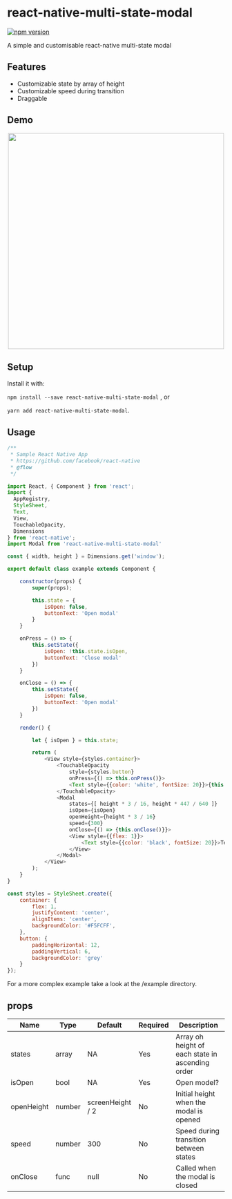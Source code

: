 
# react-native-multi-state-modal
[![npm version](https://badge.fury.io/js/react-native-multi-state-modal.svg)](https://badge.fury.io/js/react-native-multi-state-modal)


A simple and customisable react-native multi-state modal

## Features
- Customizable state by array of height
- Customizable speed during transition
- Draggable 

## Demo

<p align="center">
<img src="https://media.giphy.com/media/3oFzm2uDRXErwdspRm/giphy.gif" height="500" />
</p>

## Setup
Install it with: 

`npm install --save react-native-multi-state-modal` , or 

`yarn add react-native-multi-state-modal`.

## Usage

```javascript
/**
 * Sample React Native App
 * https://github.com/facebook/react-native
 * @flow
 */

import React, { Component } from 'react';
import {
  AppRegistry,
  StyleSheet,
  Text,
  View,
  TouchableOpacity,
  Dimensions
} from 'react-native';
import Modal from 'react-native-multi-state-modal'

const { width, height } = Dimensions.get('window');

export default class example extends Component {

    constructor(props) {
        super(props);

        this.state = {
            isOpen: false,
            buttonText: 'Open modal'
        }
    }

    onPress = () => {
        this.setState({
            isOpen: !this.state.isOpen,
            buttonText: 'Close modal'
        })
    }

    onClose = () => {
        this.setState({
            isOpen: false,
            buttonText: 'Open modal'
        })
    }

    render() {

        let { isOpen } = this.state;

        return (
            <View style={styles.container}>
                <TouchableOpacity 
                    style={styles.button}
                    onPress={() => this.onPress()}>
                    <Text style={{color: 'white', fontSize: 20}}>{this.state.buttonText}</Text>
                </TouchableOpacity>
                <Modal
                    states={[ height * 3 / 16, height * 447 / 640 ]}
                    isOpen={isOpen}
                    openHeight={height * 3 / 16}
                    speed={300}
                    onClose={() => {this.onClose()}}>
                    <View style={{flex: 1}}>
                        <Text style={{color: 'black', fontSize: 20}}>Test content</Text>
                    </View>
                </Modal>
            </View>
        );
    }
}

const styles = StyleSheet.create({
    container: {
        flex: 1,
        justifyContent: 'center',
        alignItems: 'center',
        backgroundColor: '#F5FCFF',
    },
    button: {
        paddingHorizontal: 12, 
        paddingVertical: 6, 
        backgroundColor: 'grey'
    }
});
```
For a more complex example take a look at the /example directory.
## props

| Name | Type| Default | Required | Description |
| --- | --- | --- | --- | --- |
| states | array | NA | Yes | Array oh height of each state in ascending order |
| isOpen | bool | NA | Yes | Open model? |
| openHeight | number | screenHeight / 2 | No | Initial height when the modal is opened|
| speed | number | 300 | No | Speed during transition between states |
| onClose | func | null | No | Called when the modal is closed |


